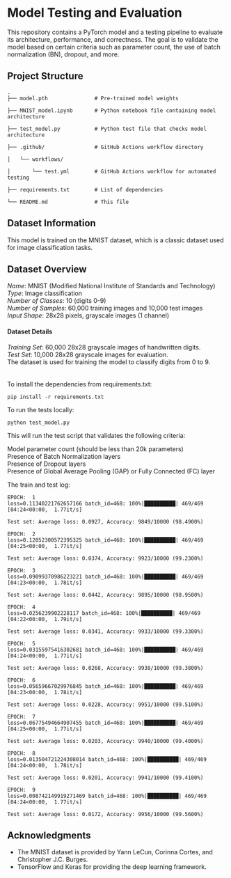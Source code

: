 # Model Testing and Evaluation

This repository contains a PyTorch model and a testing pipeline to evaluate its architecture, performance, and correctness. The goal is to validate the model based on certain criteria such as parameter count, the use of batch normalization (BN), dropout, and more.

## Project Structure

```plaintext
.
├── model.pth               # Pre-trained model weights

├── MNIST_model.ipynb       # Python notebook file containing model architecture

├── test_model.py           # Python test file that checks model architecture

├── .github/                # GitHub Actions workflow directory

│   └── workflows/

│       └── test.yml        # GitHub Actions workflow for automated testing

├── requirements.txt        # List of dependencies

└── README.md               # This file

```
## Dataset Information

This model is trained on the MNIST dataset, which is a classic dataset used for image classification tasks.

## Dataset Overview
*Name*: MNIST (Modified National Institute of Standards and Technology)<br>
*Type*: Image classification<br>
*Number of Classes*: 10 (digits 0-9)<br>
*Number of Samples*: 60,000 training images and 10,000 test images<br>
*Input Shape*: 28x28 pixels, grayscale images (1 channel)<br>
#### Dataset Details<br>
*Training Set*: 60,000 28x28 grayscale images of handwritten digits.<br>
*Test Set*: 10,000 28x28 grayscale images for evaluation.<br>
The dataset is used for training the model to classify digits from 0 to 9.<br>
<br><br>
To install the dependencies from requirements.txt:
```
pip install -r requirements.txt
```

To run the tests locally:
```
python test_model.py
```

This will run the test script that validates the following criteria:

Model parameter count (should be less than 20k parameters)<br>
Presence of Batch Normalization layers<br>
Presence of Dropout layers<br>
Presence of Global Average Pooling (GAP) or Fully Connected (FC) layer<br>

The train and test log:

```
EPOCH:  1
loss=0.11340221762657166 batch_id=468: 100%|██████████| 469/469 [04:24<00:00,  1.77it/s]

Test set: Average loss: 0.0927, Accuracy: 9849/10000 (98.4900%)

EPOCH:  2
loss=0.12052300572395325 batch_id=468: 100%|██████████| 469/469 [04:25<00:00,  1.77it/s]

Test set: Average loss: 0.0374, Accuracy: 9923/10000 (99.2300%)

EPOCH:  3
loss=0.09099370986223221 batch_id=468: 100%|██████████| 469/469 [04:23<00:00,  1.78it/s]

Test set: Average loss: 0.0442, Accuracy: 9895/10000 (98.9500%)

EPOCH:  4
loss=0.0256239902228117 batch_id=468: 100%|██████████| 469/469 [04:22<00:00,  1.79it/s]

Test set: Average loss: 0.0341, Accuracy: 9933/10000 (99.3300%)

EPOCH:  5
loss=0.03155975416302681 batch_id=468: 100%|██████████| 469/469 [04:24<00:00,  1.77it/s]

Test set: Average loss: 0.0268, Accuracy: 9938/10000 (99.3800%)

EPOCH:  6
loss=0.05659667029976845 batch_id=468: 100%|██████████| 469/469 [04:23<00:00,  1.78it/s]

Test set: Average loss: 0.0228, Accuracy: 9951/10000 (99.5100%)

EPOCH:  7
loss=0.06775494664907455 batch_id=468: 100%|██████████| 469/469 [04:25<00:00,  1.77it/s]

Test set: Average loss: 0.0203, Accuracy: 9940/10000 (99.4000%)

EPOCH:  8
loss=0.013504721224308014 batch_id=468: 100%|██████████| 469/469 [04:24<00:00,  1.78it/s]

Test set: Average loss: 0.0201, Accuracy: 9941/10000 (99.4100%)

EPOCH:  9
loss=0.008742149919271469 batch_id=468: 100%|██████████| 469/469 [04:24<00:00,  1.77it/s]

Test set: Average loss: 0.0172, Accuracy: 9956/10000 (99.5600%)
```


## Acknowledgments

- The MNIST dataset is provided by Yann LeCun, Corinna Cortes, and Christopher J.C. Burges.
- TensorFlow and Keras for providing the deep learning framework.